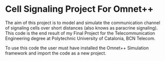 # Cell Signaling Project For Omnet++

The aim of this project is to model and simulate the communication channel of 
signaling cells over short distances (also knows as paracrine signaling). This
code is the end result of my Final Project for the Telecommunication 
Engineering degree at Polytechnic University of Catalonia, BCN Telecom.

To use this code the user must have installed the Omnet++ Simulation framework 
and import the code as a new project.
